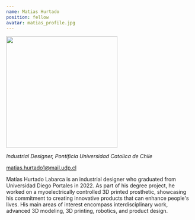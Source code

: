 ```yaml
---
name: Matias Hurtado
position: fellow
avatar: matias_profile.jpg
---
```


<img width="300" src="{{site.baseurl}}/images/people/{{page.avatar}}" data-action="zoom">

_Industrial Designer, Pontificia Universidad Catolica de Chile_<br>

<i class="fa fa-envelope-o"></i> matias.hurtado1@mail.udp.cl

Matías Hurtado Labarca is an industrial designer who graduated from Universidad Diego Portales in 2022. As part of his degree project, he worked on a myoelectrically controlled 3D printed prosthetic, showcasing his commitment to creating innovative products that can enhance people's lives. His main areas of interest encompass interdisciplinary work, advanced 3D modeling, 3D printing, robotics, and product design.
